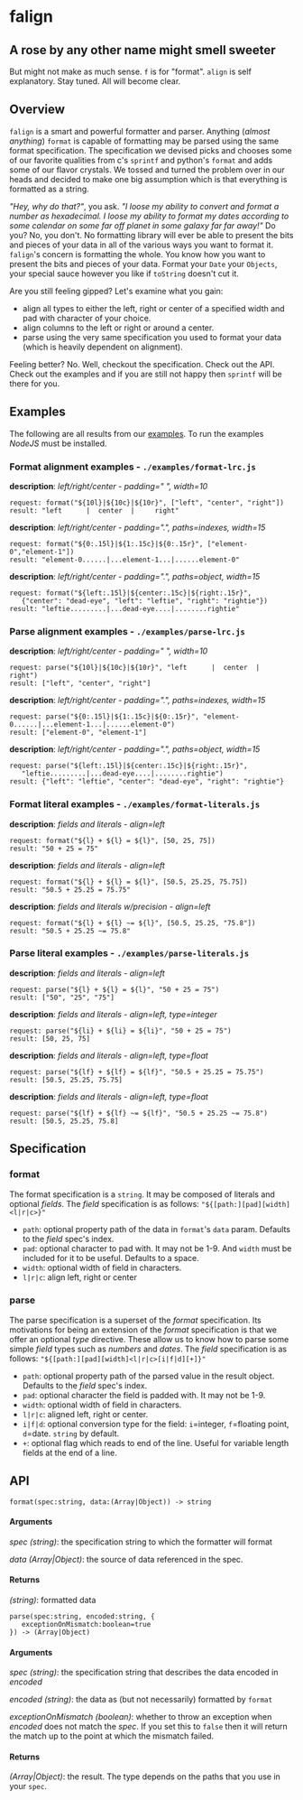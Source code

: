 # falign

## A rose by any other name might smell sweeter
But might not make as much sense. `f` is for "format". `align` is self explanatory. Stay tuned. All will become clear.

## Overview
`falign` is a smart and powerful formatter and parser. Anything (_almost anything_) `format` is capable of formatting may be parsed using the same format specification.  The specification we devised picks and chooses some of our favorite qualities from c's `sprintf` and python's `format` and adds some of our flavor crystals.  We tossed and turned the problem over in our heads and decided to make one big assumption which is that everything is formatted as a string.

_"Hey, why do that?"_, you ask. _"I loose my ability to convert and format a number as hexadecimal. I loose my ability to format my dates according to some calendar on some far off planet in some galaxy far far away!"_  Do you? No, you don't. No formatting library will ever be able to present the bits and pieces of your data in all of the various ways you want to format it. `falign`'s concern is formatting the whole. You know how you want to present the bits and pieces of your data. Format your `Date` your `Objects`, your special sauce however you like if `toString` doesn't cut it. 

Are you still feeling gipped? Let's examine what you gain:

* align all types to either the left, right or center of a specified width and pad with character of your choice.
* align columns to the left or right or around a center.
* parse using the very same specification you used to format your data (which is heavily dependent on alignment).

Feeling better? No. Well, checkout the specification. Check out the API. Check out the examples and if you are still not happy then `sprintf` will be there for you.

## Examples
The following are all results from our [examples](./examples/.). To run the examples _NodeJS_ must be installed.

### Format alignment examples - `./examples/format-lrc.js`
**description**: _left/right/center - padding=" ", width=10_
```
request: format("${10l}|${10c}|${10r}", ["left", "center", "right"])
result: "left      |  center  |     right"
```

**description**: _left/right/center - padding=".", paths=indexes, width=15_
```
request: format("${0:.15l}|${1:.15c}|${0:.15r}", ["element-0","element-1"])
result: "element-0......|...element-1...|......element-0"
```

**description**: _left/right/center - padding=".", paths=object, width=15_
```
request: format("${left:.15l}|${center:.15c}|${right:.15r}", 
   {"center": "dead-eye", "left": "leftie", "right": "rightie"})
result: "leftie.........|...dead-eye....|........rightie"
```

### Parse alignment examples - `./examples/parse-lrc.js`
**description**: _left/right/center - padding=" ", width=10_
```
request: parse("${10l}|${10c}|${10r}", "left      |  center  |     right")
result: ["left", "center", "right"]
```

**description**: _left/right/center - padding=".", paths=indexes, width=15_
```
request: parse("${0:.15l}|${1:.15c}|${0:.15r}", "element-0......|...element-1...|......element-0")
result: ["element-0", "element-1"]
```

**description**: _left/right/center - padding=".", paths=object, width=15_
```
request: parse("${left:.15l}|${center:.15c}|${right:.15r}", 
   "leftie.........|...dead-eye....|........rightie")
result: {"left": "leftie", "center": "dead-eye", "right": "rightie"}
```

### Format literal examples - `./examples/format-literals.js`
**description**: _fields and literals - align=left_
```
request: format("${l} + ${l} = ${l}", [50, 25, 75])
result: "50 + 25 = 75"
```

**description**: _fields and literals - align=left_
```
request: format("${l} + ${l} = ${l}", [50.5, 25.25, 75.75])
result: "50.5 + 25.25 = 75.75"
```

**description**: _fields and literals w/precision - align=left_
```
request: format("${l} + ${l} ~= ${l}", [50.5, 25.25, "75.8"])
result: "50.5 + 25.25 ~= 75.8"
```

### Parse literal examples - `./examples/parse-literals.js`
**description**: _fields and literals - align=left_
```
request: parse("${l} + ${l} = ${l}", "50 + 25 = 75")
result: ["50", "25", "75"]
```

**description**: _fields and literals - align=left, type=integer_
```
request: parse("${li} + ${li} = ${li}", "50 + 25 = 75")
result: [50, 25, 75]
```

**description**: _fields and literals - align=left, type=float_
```
request: parse("${lf} + ${lf} = ${lf}", "50.5 + 25.25 = 75.75")
result: [50.5, 25.25, 75.75]
```

**description**: _fields and literals - align=left, type=float_
```
request: parse("${lf} + ${lf} ~= ${lf}", "50.5 + 25.25 ~= 75.8")
result: [50.5, 25.25, 75.8]
```

## Specification

### format
The format specification is a `string`. It may be composed of literals and optional _fields_. 
 The _field_ specification is as follows: `"${[path:][pad][width]<l|r|c>}"`
 * `path`: optional property path of the data in `format`'s `data` param. Defaults to the _field_ spec's index.
 * `pad`: optional character to pad with. It may not be 1-9. And `width` must be included for it to be useful. Defaults to a space.
 * `width`: optional width of field in characters.
 * `l|r|c`: align left, right or center

### parse
The parse specification is a superset of the _format_ specification. Its motivations for being an extension of the _format_ specification is that we offer an optional _type_ directive. These allow us to know how to parse some simple _field_ types such as _numbers_ and _dates_. The _field_ specification is as follows: `"${[path:][pad][width]<l|r|c>[i|f|d][+]}"`
 * `path`: optional property path of the parsed value in the result object. Defaults to the _field_ spec's index.
 * `pad`: optional character the field is padded with. It may not be 1-9.
 * `width`: optional width of field in characters.
 * `l|r|c`: aligned left, right or center.
 * `i|f|d`: optional conversion type for the field: `i`=integer, `f`=floating point, `d`=date. `string` by default.
 * `+`: optional flag which reads to end of the line. Useful for variable length fields at the end of a line.

## API

```
format(spec:string, data:(Array|Object)) -> string
```

#### Arguments
_spec (string)_: the specification string to which the formatter will format

_data (Array|Object)_: the source of data referenced in the spec. 

#### Returns
_(string)_: formatted data

```
parse(spec:string, encoded:string, {
   exceptionOnMismatch:boolean=true
}) -> (Array|Object)
```
#### Arguments
_spec (string)_: the specification string that describes the data encoded in _encoded_

_encoded (string)_: the data as (but not necessarily) formatted by `format`

_exceptionOnMismatch (boolean)_: whether to throw an exception when _encoded_ does not match the _spec_. If you set this to `false` then it will return the match up to the point at which the mismatch failed.

#### Returns
_(Array|Object)_: the result. The type depends on the paths that you use in your `spec`.

